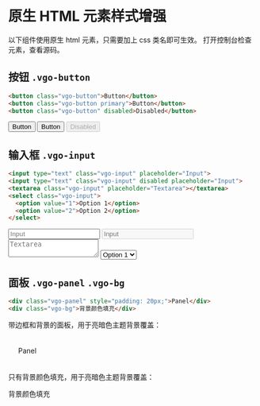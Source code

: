 # 原生 HTML 元素样式增强

以下组件使用原生 html 元素，只需要加上 css 类名即可生效。
打开控制台检查元素，查看源码。

## 按钮 `.vgo-button`

```html
<button class="vgo-button">Button</button>
<button class="vgo-button primary">Button</button>
<button class="vgo-button" disabled>Disabled</button>
```

<div class="flex-row-center-gap">
  <button class="vgo-button">Button</button>
  <button class="vgo-button primary">Button</button>
  <button class="vgo-button" disabled>Disabled</button>
</div>

## 输入框 `.vgo-input`

```html
<input type="text" class="vgo-input" placeholder="Input">
<input type="text" class="vgo-input" disabled placeholder="Input">
<textarea class="vgo-input" placeholder="Textarea"></textarea>
<select class="vgo-input">
  <option value="1">Option 1</option>
  <option value="2">Option 2</option>
</select>
```

<div class="flex-row-center-gap">
  <input type="text" class="vgo-input" placeholder="Input">
  <input type="text" class="vgo-input" disabled placeholder="Input">
  <textarea class="vgo-input" placeholder="Textarea"></textarea>
  <select class="vgo-input">
    <option value="1">Option 1</option>
    <option value="2">Option 2</option>
  </select>
</div>

## 面板 `.vgo-panel` `.vgo-bg`

```html
<div class="vgo-panel" style="padding: 20px;">Panel</div> 
<div class="vgo-bg">背景颜色填充</div>
```

带边框和背景的面板，用于亮暗色主题背景覆盖：
<div class="vgo-panel" style="padding: 20px;">Panel</div> 

只有背景颜色填充，用于亮暗色主题背景覆盖：
<div class="vgo-bg">背景颜色填充</div>


